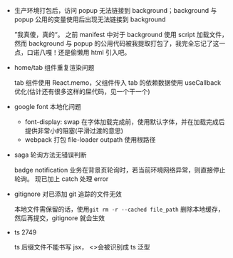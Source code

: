 - 生产环境打包后，访问 popup 无法链接到 background；background 与 popup 公用的变量使用后出现无法链接到 background

  ”我真傻，真的“。
  之前 manifest 中对于 background 使用 script 加载文件，然而 background 与 popup 的公用代码被我提取打包了，我完全忘记了这一点，口诺八嘎！还是偷懒用 html 引入吧。

- home/tab 组件重复渲染问题

  tab 组件使用 React.memo，父组件传入 tab 的依赖数据使用 useCallback 优化(估计还有很多这样的屎代码，见一个干一个)

- google font 本地化问题

  - font-display: swap 在字体加载完成前，使用默认字体，并在加载完成后提供非常小的阻塞(平滑过渡的意思)
  - webpack 打包 file-loader outpath 使用根路径

- saga 轮询方法无错误判断

  badge notification 业务在背景页轮询时，若当前环境网络异常，则直接停止轮询。
  现已加上 catch 处理 error

- gitignore 对已添加 git 追踪的文件无效

  本地文件需保留的话，使用`git rm -r --cached file_path` 删除本地缓存，然后再提交，gitignore 就会生效

- ts 2749

  ts 后缀文件不能书写 jsx， <>会被识别成 ts 泛型
